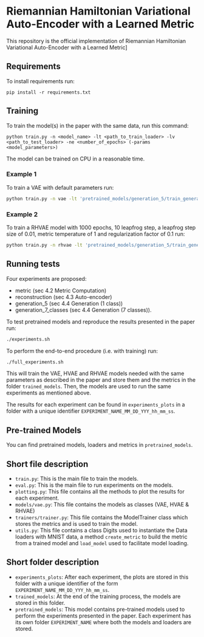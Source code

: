 # Riemannian Hamiltonian Variational Auto-Encoder with a Learned Metric

This repository is the official implementation of Riemannian Hamiltonian Variational Auto-Encoder with a Learned Metric]


## Requirements

To install requirements run:

```setup
pip install -r requirements.txt
```

## Training

To train the model(s) in the paper with the same data, run this command:

```train
python train.py -n <model_name> -lt <path_to_train_loader> -lv <path_to_test_loader> -ne <number_of_epochs> (-params <model_parameters>)
```

The model can be trained on CPU in a reasonable time.

### Example 1

To train a VAE with default parameters run:

```bash
python train.py -n vae -lt 'pretrained_models/generation_5/train_generation_5_loader_generation_5_final' -lv 'pretrained_models/generation_5/test_generation_5_loader_generation_5_final' -ne 1000'
```

### Example 2

To train a RHVAE model with 1000 epochs, 10 leapfrog step, a leapfrog step size of 0.01, metric temperature of 1 and regularization factor of 0.1 run:

```bash
python train.py -n rhvae -lt 'pretrained_models/generation_5/train_generation_5_loader_generation_5_final' -lv 'pretrained_models/generation_5/test_generation_5_loader_generation_5_final' -ne 1000 -n_lf 10 -eps_lf 0.01 -temp 1 -reg 0.1'
```

## Running tests

Four experiments are proposed:

- metric (sec 4.2 Metric Computation)
- reconstruction (sec 4.3 Auto-encoder)
- generation_5 (sec 4.4 Generation (1 class))
- generation_7_classes (sec 4.4 Generation (7 classes)).

To test pretrained models and reproduce the results presented in the paper run:

```bash
./experiments.sh
```

To perform the end-to-end procedure (i.e. with training) run:

```bash
./full_experiments.sh
```

This will train the VAE, HVAE and RHVAE models needed with the same parameters as described in the paper and store them and the metrics in the folder `trained_models`. Then, the models are used to run the same experiments as mentioned above. 

The results for each experiment can be found in `experiments_plots` in a folder with a unique identifier `EXPERIMENT_NAME_MM_DD_YYY_hh_mm_ss`.


## Pre-trained Models

You can find pretrained models, loaders and metrics in `pretrained_models`.

## Short file description

- `train.py`: This is the main file to train the models.
- `eval.py`: This is the main file to run experiments on the models.
- `plotting.py`: This file contains all the methods to plot the results for each experiment.
- `models/vae.py`: This file contains the models as classes (VAE, HVAE & RHVAE)
- `trainers/trainer.py`: This file contains the ModelTrainer class which stores the metrics and is used to train the model.
- `utils.py`: This file contains a class Digits used to instantiate the Data loaders with MNIST data, a method `create_metric` to build the metric from a trained model and `load_model` used to facilitate model loading.

## Short folder description

- `experiments_plots`: After each experiment, the plots are stored in this folder with a unique identifier of the form `EXPERIMENT_NAME_MM_DD_YYY_hh_mm_ss`.
- `trained_models`: At the end of the training process, the models are stored in this folder.
- `pretrained_models`: This model contains pre-trained models used to perform the experiments presented in the paper. Each experiment has its own folder `EXPERIMENT_NAME` where both the models and loaders are stored.
